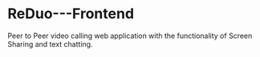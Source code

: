 # ReDuo---Frontend
Peer to Peer video calling web application with the functionality of Screen Sharing and text chatting.
